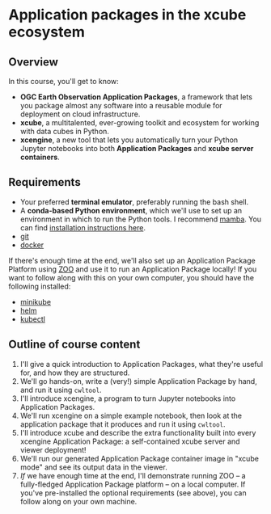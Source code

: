 # Application packages in the xcube ecosystem

## Overview

In this course, you'll get to know:

- **OGC Earth Observation Application Packages**, a framework that lets you
  package almost any software into a reusable module for deployment on cloud
  infrastructure.
- **xcube**, a multitalented, ever-growing toolkit and ecosystem for working
  with data cubes in Python.
- **xcengine**, a new tool that lets you automatically turn your Python
  Jupyter notebooks into both **Application Packages** and **xcube server
  containers**.

## Requirements

- Your preferred **terminal emulator**, preferably running the bash shell.
- A **conda-based Python environment**, which we'll use to set up an
  environment in which to run the Python tools. I recommend
  [mamba](https://mamba.readthedocs.io/). You can find [installation
  instructions
  here](https://mamba.readthedocs.io/en/latest/installation/mamba-installation.html).
- [git](https://git-scm.com/)
- [docker](https://www.docker.com/)

If there's enough time at the end, we'll also set up an Application Package
Platform using [ZOO](https://zoo-project.org/) and use it to run an
Application Package locally! If you want to follow along with this on your own
computer, you should have the following installed:

- [minikube](https://minikube.sigs.k8s.io/docs/start/)
- [helm](https://helm.sh/)
- [kubectl](https://kubernetes.io/docs/tasks/tools/#kubectl)

## Outline of course content

1. I'll give a quick introduction to Application Packages, what they're useful
   for, and how they are structured.
2. We'll go hands-on, write a (very!) simple Application Package by hand, and
   run it using `cwltool`.
3. I'll introduce xcengine, a program to turn Jupyter notebooks into
   Application Packages.
4. We'll run xcengine on a simple example notebook, then look at the
   application package that it produces and run it using `cwltool`.
5. I'll introduce xcube and describe the extra functionality built into every
   xcengine Application Package: a self-contained xcube server and viewer
   deployment!
6. We'll run our generated Application Package container image in "xcube
   mode" and see its output data in the viewer.
7. *If* we have enough time at the end, I'll demonstrate running ZOO –
   a fully-fledged Application Package platform – on a local computer.
   If you've pre-installed the optional requirements (see above), you
   can follow along on your own machine.
